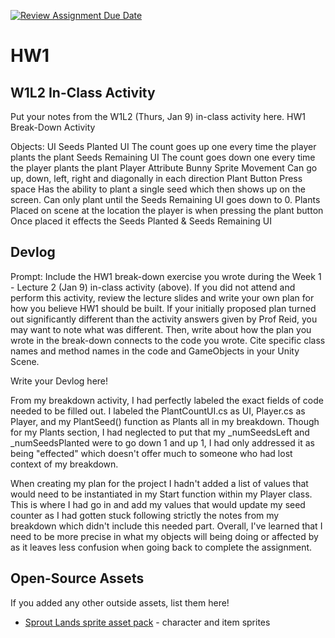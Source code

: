 [![Review Assignment Due Date](https://classroom.github.com/assets/deadline-readme-button-22041afd0340ce965d47ae6ef1cefeee28c7c493a6346c4f15d667ab976d596c.svg)](https://classroom.github.com/a/MjLLqDcN)
# HW1
## W1L2 In-Class Activity

Put your notes from the W1L2 (Thurs, Jan 9) in-class activity here.
HW1 Break-Down Activity

Objects:
UI
Seeds Planted UI
The count goes up one every time the player plants the plant
Seeds Remaining UI
The count goes down one every time the player plants the plant
Player
Attribute
Bunny Sprite
Movement
Can go up, down, left, right and diagonally in each direction
Plant Button
Press space
Has the ability to plant a single seed which then shows up on the screen.
Can only plant until the Seeds Remaining UI goes down to 0.
Plants
Placed on scene at the location the player is when pressing the plant button
Once placed it effects the Seeds Planted & Seeds Remaining UI

## Devlog
Prompt: Include the HW1 break-down exercise you wrote during the Week 1 - Lecture 2 (Jan 9) in-class activity (above). If you did not attend and perform this activity, review the lecture slides and write your own plan for how you believe HW1 should be built. If your initially proposed plan turned out significantly different than the activity answers given by Prof Reid, you may want to note what was different. Then, write about how the plan you wrote in the break-down connects to the code you wrote. Cite specific class names and method names in the code and GameObjects in your Unity Scene.


Write your Devlog here!

From my breakdown activity, I had perfectly labeled the exact fields of code needed to be filled out. I labeled the PlantCountUI.cs as UI, Player.cs as Player, and my PlantSeed() function as Plants all in my breakdown. Though for my Plants section, I had neglected to put that my _numSeedsLeft and _numSeedsPlanted were to go down 1 and up 1, I had only addressed it as being "effected" which doesn't offer much to someone who had lost context of my breakdown.

When creating my plan for the project I hadn't added a list of values that would need to be instantiated in my Start function within my Player class. This is where I had go in and add my values that would update my seed counter as I had gotten stuck following strictly the notes from my breakdown which didn't include this needed part. Overall, I've learned that I need to be more precise in what my objects will being doing or affected by as it leaves less confusion when going back to complete the assignment.


## Open-Source Assets
If you added any other outside assets, list them here!
- [Sprout Lands sprite asset pack](https://cupnooble.itch.io/sprout-lands-asset-pack) - character and item sprites
